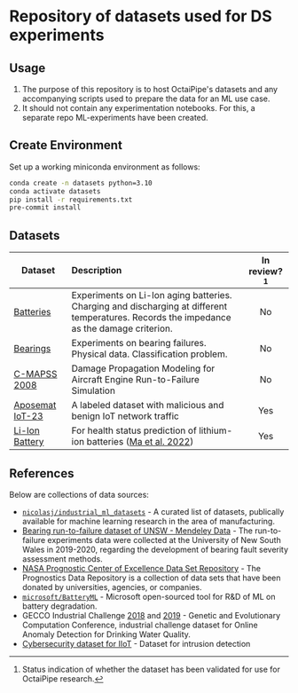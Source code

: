 # Repository of datasets used for DS experiments

## Usage
1. The purpose of this repository is to host OctaiPipe's datasets and any accompanying scripts used to prepare the data for an ML use case.
2. It should not contain any experimentation notebooks. For this, a separate repo ML-experiments have been created.

## Create Environment
Set up a working miniconda environment as follows:
``` bash
conda create -n datasets python=3.10
conda activate datasets
pip install -r requirements.txt
pre-commit install
```

## Datasets
| Dataset       | Description             | In review?[^*] |
| ------------- |:------------------------|:--------------:|
| [Batteries](https://phm-datasets.s3.amazonaws.com/NASA/5.+Battery+Data+Set.zip)    | Experiments on Li-Ion aging batteries. Charging and discharging at different temperatures. Records the impedance as the damage criterion. | No             |
| [Bearings](https://phm-datasets.s3.amazonaws.com/NASA/4.+Bearings.zip) | Experiments on bearing failures. Physical data. Classification problem. | No |
| [C-MAPSS 2008](https://phm-datasets.s3.amazonaws.com/NASA/6.+Turbofan+Engine+Degradation+Simulation+Data+Set.zip)       | Damage Propagation Modeling for Aircraft Engine Run-to-Failure Simulation          | No              |
| [Aposemat IoT-23](https://www.stratosphereips.org/datasets-iot23) | A labeled dataset with malicious and benign IoT network traffic  | Yes |
| [Li-Ion Battery](https://data.mendeley.com/datasets/nsc7hnsg4s/2) | For health status prediction of lithium-ion batteries ([Ma et al. 2022](https://pubs.rsc.org/en/content/articlehtml/2022/ee/d2ee01676a))  | Yes |

[^*]: Status indication of whether the dataset has been validated for use for OctaiPipe research.

## References
Below are collections of data sources:
* [`nicolasj/industrial_ml_datasets`](https://github.com/nicolasj92/industrial-ml-datasets) - A curated list of datasets, publically available for machine learning research in the area of manufacturing.
* [Bearing run-to-failure dataset of UNSW - Mendeley Data](https://data.mendeley.com/datasets/h4df4mgrfb/3) - The run-to-failure experiments data were collected at the University of New South Wales in 2019-2020, regarding the development of bearing fault severity assessment methods.
* [NASA Prognostic Center of Excellence Data Set Repository](https://www.nasa.gov/content/prognostics-center-of-excellence-data-set-repository) - The Prognostics Data Repository is a collection of data sets that have been donated by universities, agencies, or companies.
* [`microsoft/BatteryML`](https://github.com/microsoft/BatteryML/blob/main/dataprepare.md) - Microsoft open-sourced tool for R&D of ML on battery degradation.
* GECCO Industrial Challenge [2018](https://www.spotseven.de/gecco/gecco-challenge/gecco-challenge-2018/) and [2019](https://www.th-koeln.de/informatik-und-ingenieurwissenschaften/gecco-challenge-2019_63244.php) - Genetic and Evolutionary Computation Conference, industrial challenge dataset for Online Anomaly Detection for Drinking Water Quality.
* [Cybersecurity dataset for IIoT](https://www.kaggle.com/datasets/mohamedamineferrag/edgeiiotset-cyber-security-dataset-of-iot-iiot/code) - Dataset for intrusion detection
